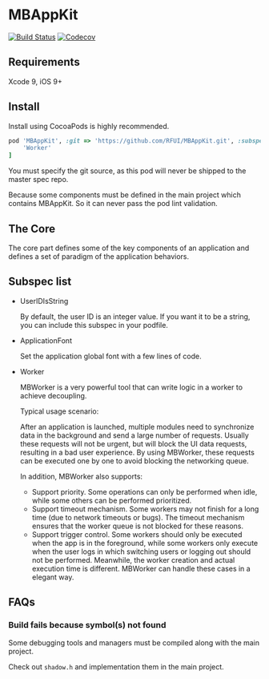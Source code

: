 # MBAppKit

[![Build Status](https://img.shields.io/travis/RFUI/MBAppKit.svg?style=flat-square&colorA=333333&colorB=6600cc)](https://travis-ci.org/RFUI/MBAppKit)
[![Codecov](https://img.shields.io/codecov/c/github/RFUI/MBAppKit.svg?style=flat-square&colorA=333333&colorB=6600cc)](https://codecov.io/gh/RFUI/MBAppKit)

## Requirements

Xcode 9, iOS 9+

## Install

Install using CocoaPods is highly recommended.

```ruby
pod 'MBAppKit', :git => 'https://github.com/RFUI/MBAppKit.git', :subspecs => [
    'Worker'
]
```

You must specify the git source, as this pod will never be shipped to the master spec repo.

Because some components must be defined in the main project which contains MBAppKit. So it can never pass the pod lint validation.

## The Core

The core part defines some of the key components of an application and defines a set of paradigm of the application behaviors.

## Subspec list

* UserIDIsString

    By default, the user ID is an integer value. If you want it to be a string, you can include this subspec in your podfile.

* ApplicationFont

    Set the application global font with a few lines of code.

* Worker

    MBWorker is a very powerful tool that can write logic in a worker to achieve decoupling.

    Typical usage scenario:

    After an application is launched, multiple modules need to synchronize data in the background and send a large number of requests. Usually these requests will not be urgent, but will block the UI data requests, resulting in a bad user experience. By using MBWorker, these requests can be executed one by one to avoid blocking the networking queue.

    In addition, MBWorker also supports:

    * Support priority. Some operations can only be performed when idle, while some others can be performed prioritized.
    * Support timeout mechanism. Some workers may not finish for a long time (due to network timeouts or bugs). The timeout mechanism ensures that the worker queue is not blocked for these reasons.
    * Support trigger control. Some workers should only be executed when the app is in the foreground, while some workers only execute when the user logs in which switching users or logging out should not be performed. Meanwhile, the worker creation and actual execution time is different. MBWorker can handle these cases in a elegant way.

## FAQs

### Build fails because symbol(s) not found

Some debugging tools and managers must be compiled along with the main project.

Check out `shadow.h` and implementation them in the main project.
